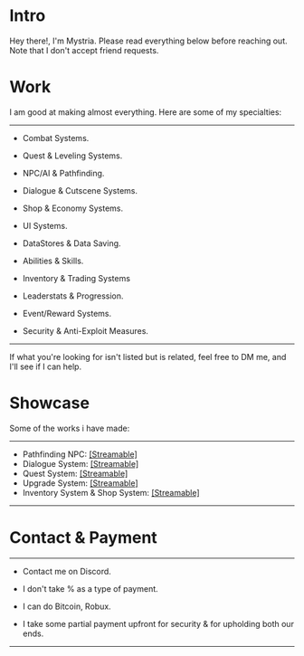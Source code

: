 # Intro
<p>Hey there!, I'm Mystria. Please read everything below before reaching out. Note that I don't accept friend requests.<br>

# Work
I am good at making almost everything. Here are some of my specialties:

-----------------------------------------
  - <p>Combat Systems.
  - <p>Quest & Leveling Systems.
  - <p>NPC/AI & Pathfinding.
  - <p>Dialogue & Cutscene Systems.
  - <p>Shop & Economy Systems.
  - <p>UI Systems.
  - <p>DataStores & Data Saving.
  - <p>Abilities & Skills.
  - <p>Inventory & Trading Systems
  - <p>Leaderstats & Progression.
  - <p>Event/Reward Systems.
  - <p>Security & Anti-Exploit Measures.
  -----------------------------------------
If what you're looking for isn't listed but is related, feel free to DM me, and I'll see if I can help.

# Showcase
Some of the works i have made:

-----------------------------------------
- Pathfinding NPC: [[Streamable]](https://streamable.com/ata3ev)
- Dialogue System: [[Streamable]](https://streamable.com/70ihvs)
- Quest System: [[Streamable]](https://streamable.com/11hrsg) 
- Upgrade System: [[Streamable]](https://streamable.com/s6ziqv)
- Inventory System & Shop System: [[Streamable]](https://streamable.com/xsqd8u)
-----------------------------------------
# Contact & Payment
-----------------------------------------
- <p>Contact me on Discord.
- <p>I don't take % as a type of payment.
- <p>I can do Bitcoin, Robux.
- <p>I take some partial payment upfront for security & for upholding both our ends.<br>
-----------------------------------------
